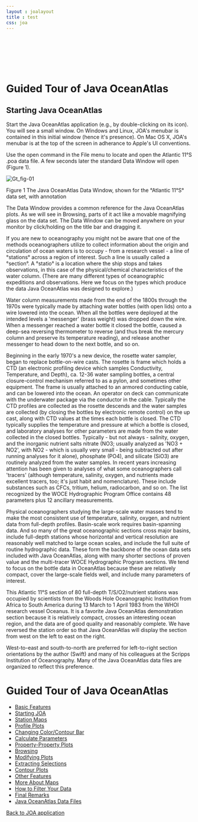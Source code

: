 ```yaml
---
layout : joalayout
title : test
css: joa
---
```


<br><br><br><br><br>
       <div id="box" class="container-fluid">
      <div id="container" class="tour page  row-fluid">
        <div id="main_content" class="contained span8">
          <div id="top"></div>    
<div id="guided_tour">
	<h1>Guided Tour of Java OceanAtlas </h1>
	<h2>Starting Java OceanAtlas</h2>
	<div id="guided_tour_content">
	<p>Start the Java OceanAtlas application (e.g., by double-clicking on its icon). You will see a small window. On Windows and Linux, JOA's menubar is contained in this initial window (hence it's presence). On Mac OS X, JOA's menubar is at the top of the screen in adherance to Apple's UI conventions.</p>
	<p>Use the open command in the File menu to locate and open the Atlantic 11&deg;S .poa data file. A few seconds later the standard Data Window will open (Figure 1).</p>
	<div class="gt_fig">
    <img alt="Gt_fig-01" class="gt_image" src="/static/images/guided_tour/gt_fig-01.jpg">
    <p class="gt_caption">Figure 1 The Java OceanAtlas Data Window, shown for the &deg;Atlantic 11&deg;S&deg; data set, with annotation</p></div>

<p>The Data Window provides a common reference for the Java OceanAtlas plots. As we will see in Browsing, parts of it act like a movable magnifying glass on the data set. The Data Window can be moved anywhere on your monitor by click/holding on the title bar and dragging it.</p>

<p>If you are new to oceanography you might not be aware that one of the methods oceanographers utilize to collect information about the origin and circulation of ocean waters is to occupy - from a research vessel - a line of &deg;stations&deg;  across a region of interest. Such a line is usually called a &deg;section&deg;. A &deg;statio&deg; is a location where the ship stops and takes observations, in this case of the physical/chemical characteristics of the water column. (There are many different types of oceanographic expeditions and observations. Here we focus on the types which produce the data Java OceanAtlas was designed to explore.)</p>

<p>Water column measurements made from the end of the 1800s through the 1970s were typically made by attaching water bottles (with open lids) onto a wire lowered into the ocean. When all the bottles were deployed at the intended levels a &#39;messenger&#39; (brass weight) was dropped down the wire. When a messenger reached a water bottle it closed the bottle, caused a deep-sea reversing thermometer to reverse (and thus break the mercury column and preserve its temperature reading), and release another messenger to head down to the next bottle, and so on.</p>

<p>Beginning in the early 1970&#39;s a new device, the rosette water sampler, began to replace bottle-on-wire casts. The rosette is frame which holds a CTD (an electronic profiling device which samples Conductivity, Temperature, and Depth), ca. 12-36 water sampling bottles, a central closure-control mechanism referred to as a pylon, and sometimes other equipment. The frame is usually attached to an armored conducting cable, and can be lowered into the ocean. An operator on deck can communicate with the underwater package via the conductor in the cable. Typically the CTD profiles are collected as the rosette descends and the water samples are collected (by closing the bottles by electronic remote control) on the up cast, along with CTD values at the times each bottle is closed. The CTD typically supplies the temperature and pressure at which a bottle is closed, and laboratory analyses for other parameters are made from the water collected in the closed bottles. Typically - but not always - salinity, oxygen, and the inorganic nutrient salts nitrate (NO3; usually analyzed as &#39;NO3 + NO2&#39;, with NO2 - which is usually very small - being subtracted out after running analyses for it alone), phosphate (PO4), and silicate (SiO3) are routinely analyzed from the water samples. In recent years increasing attention has been given to analyses of what some oceanographers call &#39;tracers&#39; (although temperature, salinity, oxygen, and nutrients made excellent tracers, too; it&#39;s just habit and nomenclature). These include substances such as CFCs, tritium, helium, radiocarbon, and so on. The list recognized by the WOCE Hydrographic Program Office contains 48 parameters plus 12 ancillary measurements.</p>

<p>Physical oceanographers studying the large-scale water masses tend to make the most consistent use of temperature, salinity, oxygen, and nutrient data from full-depth profiles. Basin-scale work requires basin-spanning data. And so many of the great oceanographic sections cross major basins, include full-depth stations whose horizontal and vertical resolution are reasonably well matched to large ocean scales, and include the full suite of routine hydrographic data. These form the backbone of the ocean data sets included with Java OceanAtlas, along with many shorter sections of proven value and the multi-tracer WOCE Hydrographic Program sections. We tend to focus on the bottle data in OceanAtlas because these are relatively compact, cover the large-scale fields well, and include many parameters of interest.</p>

<p>This Atlantic 11&deg;S section of 80 full-depth T/S/O2/nutrient stations was occupied by scientists from the Woods Hole Oceanographic Institution from Africa to South America during 13 March to 1 April 1983 from the WHOI research vessel Oceanus. It is a favorite Java OceanAtlas demonstration section because it is relatively compact, crosses an interesting ocean region, and the data are of good quality and reasonably complete. We have reversed the station order so that Java OceanAtlas will display the section from west on the left to east on the right.
	<p>West-to-east and south-to-north are preferred for left-to-right section orientations by the author (Swift) and many of his colleagues at the Scripps Institution of Oceanography. Many of the Java OceanAtlas data files are organized to reflect this preference.</p>
</div>
</div>
        </div>   
        <div id="right" class="span4">      
<h1>Guided Tour of Java OceanAtlas</h1>
<ul>
  <li><a href="/tour/1">Basic Features</a></li>
  <li class="active"><a href="/tour/2">Starting JOA</a></li>
  <li><a href="/tour/3">Station Maps</a></li>
  <li><a href="/tour/4">Profile Plots</a></li>
  <li><a href="/tour/5">Changing Color/Contour Bar</a></li>
  <li><a href="/tour/6">Calculate Parameters</a></li>
  <li><a href="/tour/7">Property-Property Plots</a></li>
  <li><a href="/tour/8">Browsing</a></li>
  <li><a href="/tour/9">Modifying Plots</a></li>
  <li><a href="/tour/10">Extracting Selections</a></li>
  <li><a href="/tour/11">Contour Plots</a></li>
  <li><a href="/tour/12">Other Features</a></li>
  <li><a href="/tour/13">More About Maps</a></li>
  <li><a href="/tour/14">How to Filter Your Data</a></li>
  <li><a href="/tour/15">Final Remarks</a></li>
  <li><a href="/tour/16">Java OceanAtlas Data Files</a></li>
</ul>
	<p><a href="/joa" class="btn">Back to JOA application</a></p>
        </div>    
      </div>
    </div>
     
